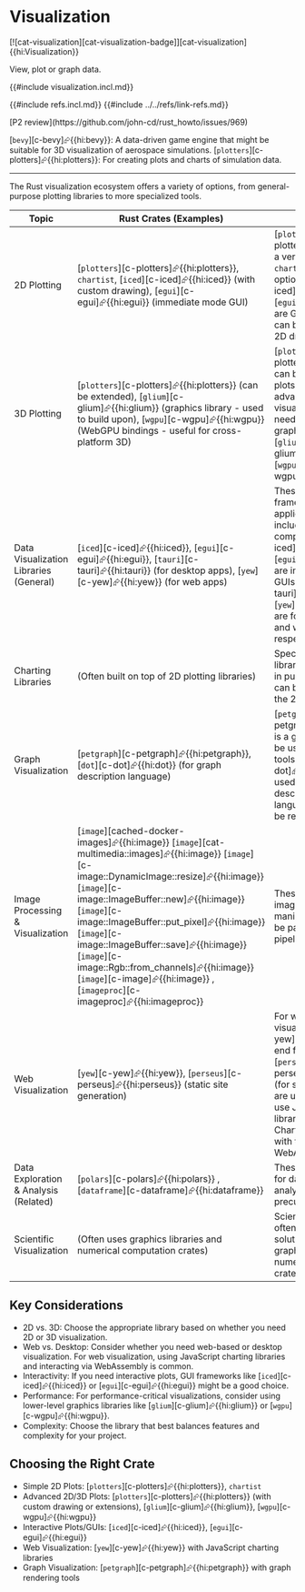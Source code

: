 # Visualization

[![cat-visualization][cat-visualization-badge]][cat-visualization]{{hi:Visualization}}

View, plot or graph data.

{{#include visualization.incl.md}}

{{#include refs.incl.md}}
{{#include ../../refs/link-refs.md}}

<div class="hidden">
[P2 review](https://github.com/john-cd/rust_howto/issues/969)

[`bevy`][c-bevy]⮳{{hi:bevy}}: A data-driven game engine that might be suitable for 3D visualization of aerospace simulations.
[`plotters`][c-plotters]⮳{{hi:plotters}}: For creating plots and charts of simulation data.

---

The Rust visualization ecosystem offers a variety of options, from general-purpose plotting libraries to more specialized tools.

| Topic | Rust Crates (Examples) | Notes |
|---|---|---|
| 2D Plotting | [`plotters`][c-plotters]⮳{{hi:plotters}}, `chartist`, [`iced`][c-iced]⮳{{hi:iced}} (with custom drawing), [`egui`][c-egui]⮳{{hi:egui}} (immediate mode GUI) | [`plotters`][c-plotters]⮳{{hi:plotters}} is a versatile plotting library. `chartist` is a simpler option. [`iced`][c-iced]⮳{{hi:iced}} and [`egui`][c-egui]⮳{{hi:egui}} are GUI frameworks that can be used for custom 2D drawing. |
| 3D Plotting | [`plotters`][c-plotters]⮳{{hi:plotters}} (can be extended), [`glium`][c-glium]⮳{{hi:glium}} (graphics library - used to build upon), [`wgpu`][c-wgpu]⮳{{hi:wgpu}} (WebGPU bindings - useful for cross-platform 3D) | [`plotters`][c-plotters]⮳{{hi:plotters}} can be used for basic 3D plots, but for more advanced 3D visualization, you'll likely need to work with a graphics library like [`glium`][c-glium]⮳{{hi:glium}} or [`wgpu`][c-wgpu]⮳{{hi:wgpu}}. |
| Data Visualization Libraries (General) | [`iced`][c-iced]⮳{{hi:iced}}, [`egui`][c-egui]⮳{{hi:egui}}, [`tauri`][c-tauri]⮳{{hi:tauri}} (for desktop apps), [`yew`][c-yew]⮳{{hi:yew}} (for web apps) | These crates provide frameworks for building applications that often include data visualization components. [`iced`][c-iced]⮳{{hi:iced}} and [`egui`][c-egui]⮳{{hi:egui}} are immediate mode GUIs. [`tauri`][c-tauri]⮳{{hi:tauri}} and [`yew`][c-yew]⮳{{hi:yew}} are for building desktop and web applications, respectively. |
| Charting Libraries | (Often built on top of 2D plotting libraries) | Specialized charting libraries are less common in pure Rust, but many can be constructed using the 2D plotting libraries. |
| Graph Visualization | [`petgraph`][c-petgraph]⮳{{hi:petgraph}}, [`dot`][c-dot]⮳{{hi:dot}} (for graph description language) | [`petgraph`][c-petgraph]⮳{{hi:petgraph}} is a graph library that can be used with visualization tools. [`dot`][c-dot]⮳{{hi:dot}} can be used to generate graph descriptions in the DOT language, which can then be rendered by Graphviz. |
| Image Processing & Visualization | [`image`][cached-docker-images]⮳{{hi:image}} [`image`][cat-multimedia::images]⮳{{hi:image}} [`image`][c-image::DynamicImage::resize]⮳{{hi:image}} [`image`][c-image::ImageBuffer::new]⮳{{hi:image}} [`image`][c-image::ImageBuffer::put_pixel]⮳{{hi:image}} [`image`][c-image::ImageBuffer::save]⮳{{hi:image}} [`image`][c-image::Rgb::from_channels]⮳{{hi:image}} [`image`][c-image]⮳{{hi:image}} , [`imageproc`][c-imageproc]⮳{{hi:imageproc}} | These crates are used for image processing and manipulation, which can be part of a visualization pipeline. |
| Web Visualization | [`yew`][c-yew]⮳{{hi:yew}}, [`perseus`][c-perseus]⮳{{hi:perseus}} (static site generation) | For web-based visualizations, [`yew`][c-yew]⮳{{hi:yew}} (a front-end framework) and [`perseus`][c-perseus]⮳{{hi:perseus}} (for static site generation) are useful. Often, you'll use JavaScript charting libraries (like D3.js, Chart.js, etc.) and interact with them from Rust via WebAssembly. |
| Data Exploration & Analysis (Related) | [`polars`][c-polars]⮳{{hi:polars}} , [`dataframe`][c-dataframe]⮳{{hi:dataframe}} | These crates are useful for data manipulation and analysis, often a precursor to visualization. |
| Scientific Visualization | (Often uses graphics libraries and numerical computation crates) | Scientific visualization often involves custom solutions built using graphics libraries and numerical computation crates. |

## Key Considerations

- 2D vs. 3D: Choose the appropriate library based on whether you need 2D or 3D visualization.
- Web vs. Desktop: Consider whether you need web-based or desktop visualization. For web visualization, using JavaScript charting libraries and interacting via WebAssembly is common.
- Interactivity: If you need interactive plots, GUI frameworks like [`iced`][c-iced]⮳{{hi:iced}} or [`egui`][c-egui]⮳{{hi:egui}} might be a good choice.
- Performance: For performance-critical visualizations, consider using lower-level graphics libraries like [`glium`][c-glium]⮳{{hi:glium}} or [`wgpu`][c-wgpu]⮳{{hi:wgpu}}.
- Complexity: Choose the library that best balances features and complexity for your project.

## Choosing the Right Crate

- Simple 2D Plots: [`plotters`][c-plotters]⮳{{hi:plotters}}, `chartist`
- Advanced 2D/3D Plots: [`plotters`][c-plotters]⮳{{hi:plotters}} (with custom drawing or extensions), [`glium`][c-glium]⮳{{hi:glium}}, [`wgpu`][c-wgpu]⮳{{hi:wgpu}}
- Interactive Plots/GUIs: [`iced`][c-iced]⮳{{hi:iced}}, [`egui`][c-egui]⮳{{hi:egui}}
- Web Visualization: [`yew`][c-yew]⮳{{hi:yew}} with JavaScript charting libraries
- Graph Visualization: [`petgraph`][c-petgraph]⮳{{hi:petgraph}} with graph rendering tools

</div>
